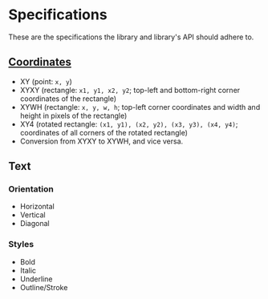 # Specifications

These are the specifications the library and library's API should adhere to.

## [Coordinates](coordinates.md)
- XY (point: `x, y`)
- XYXY (rectangle: `x1, y1, x2, y2`; top-left and bottom-right corner coordinates of the rectangle)
- XYWH (rectangle: `x, y, w, h`; top-left corner coordinates and width and height in pixels of the rectangle)
- XY4 (rotated rectangle: `(x1, y1), (x2, y2), (x3, y3), (x4, y4)`; coordinates of all corners of the rotated rectangle)
- Conversion from XYXY to XYWH, and vice versa.
## Text
### Orientation
- Horizontal
- Vertical
- Diagonal
### Styles
- Bold
- Italic
- Underline
- Outline/Stroke